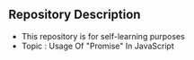 ## Repository Description
- This repository is for self-learning purposes
- Topic : Usage Of "Promise" In JavaScript
